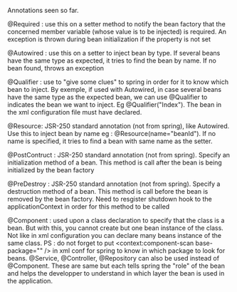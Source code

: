 Annotations seen so far.

@Required : use this on a setter method to notify the bean factory that
the concerned member variable (whose value is to be injected) is required.
An exception is thrown during bean initialization if the property is not set

@Autowired : use this on a setter to inject bean by type. If
several beans have the same type as expected, it tries to find
the bean by name. If no bean found, throws an exception

@Qualifier : use to "give some clues" to spring in order
for it to know which bean to inject. By exemple, if used with Autowired,
in case several beans have the same type as the expected bean, we can use @Qualifier
to indicates the bean we want to inject. Eg @Qualifier("Index").
The bean in the xml configuration file must have <qualifier value="Index" /> declared.

@Resource: JSR-250 standard annotation (not from spring), like Autowired.
Use this to inject bean by name eg : @Resource(name="beanId").
If no name is specified, it tries to find a bean with same name as the
setter.

@PostContruct : JSR-250 standard annotation (not from spring).
Specify an initialization method of a bean. This method is call after
the bean is being initialized by the bean factory

@PreDestroy : JSR-250 standard annotation (not from spring).
Specify a destruction method of a bean. This method is call before
the bean is  removed by the bean factory. Need to resgister
shutdown hook to the applicationContext in order for this method to be called

@Component : used upon a class declaration to specify that the class
is a bean. But with this, you cannot create but one bean instance of
the class. Not like in xml configuration you can declare many beans
instance of the same class. PS : do not forget to put 	<context:component-scan base-package="" />
in xml conf for spring to know in which package to look for beans.
@Service, @Controller, @Repository can also be used instead of @Component.
These are same but each tells spring the "role" of the bean and helps the developper
to understand in which layer the bean is used in the application.

